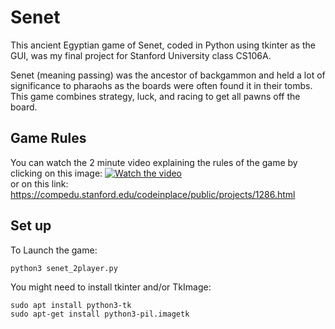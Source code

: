 # Senet
This ancient Egyptian game of Senet, coded in Python using tkinter as the GUI, was my final project for Stanford University class CS106A.

Senet (meaning passing) was the ancestor of backgammon and held a lot of significance to pharaohs as the boards were often found it in their tombs. This game combines strategy, luck, and racing to get all pawns off the board.

## Game Rules
You can watch the 2 minute video explaining the rules of the game by clicking on this image: 
[![Watch the video](https://img.youtube.com/vi/1WWxOUNgAvI/hqdefault.jpg)](https://www.youtube.com/embed/1WWxOUNgAvI)
<br>
or on this link:
https://compedu.stanford.edu/codeinplace/public/projects/1286.html

## Set up

To Launch the game:
```
python3 senet_2player.py
```

You might need to install tkinter and/or TkImage:
```
sudo apt install python3-tk
sudo apt-get install python3-pil.imagetk
```
